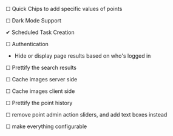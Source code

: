  ☐ Quick Chips to add specific values of points

 ☐ Dark Mode Support

 ✔ Scheduled Task Creation

 ☐ Authentication
  * Hide or display page results based on who's logged in

 ☐ Prettify the search results

 ☐ Cache images server side

 ☐ Cache images client side

 ☐ Prettify the point history

 ☐ remove point admin action sliders, and add text boxes instead

 ☐ make everything configurable
